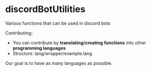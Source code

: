 # discordBotUtilities

Various functions that can be used in discord bots

Contributing:
- You can contribute by **translating/creating functions** into other **programming languages**
- Structure:
lang/wrapper/example.lang




Our goal is to have as many languages ​​as possible. 
